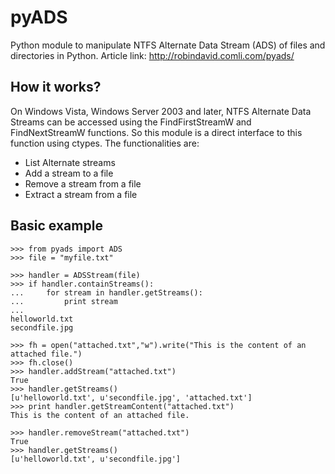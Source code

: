 pyADS
=====

Python module to manipulate NTFS Alternate Data Stream (ADS) of files and directories in Python.
Article link: http://robindavid.comli.com/pyads/

How it works?
-------------

On Windows Vista, Windows Server 2003 and later, NTFS Alternate Data Streams can be accessed using the
FindFirstStreamW and FindNextStreamW functions. So this module is a direct interface to this function
using ctypes.
The functionalities are:

* List Alternate streams
* Add a stream to a file
* Remove a stream from a file
* Extract a stream from a file


Basic example
-------------

    >>> from pyads import ADS
    >>> file = "myfile.txt"

    >>> handler = ADSStream(file)
    >>> if handler.containStreams():
    ...     for stream in handler.getStreams():
    ...         print stream
    ...
    helloworld.txt
    secondfile.jpg

    >>> fh = open("attached.txt","w").write("This is the content of an attached file.")
    >>> fh.close()
    >>> handler.addStream("attached.txt")
    True
    >>> handler.getStreams()
    [u'helloworld.txt', u'secondfile.jpg', 'attached.txt']
    >>> print handler.getStreamContent("attached.txt")
    This is the content of an attached file.

    >>> handler.removeStream("attached.txt")
    True
    >>> handler.getStreams()
    [u'helloworld.txt', u'secondfile.jpg']